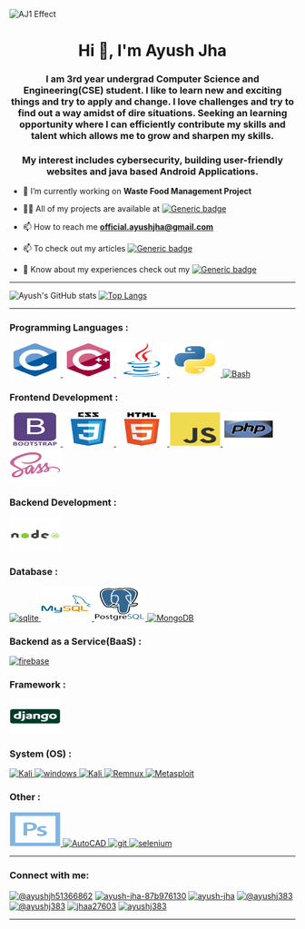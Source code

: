 
![AJ1 Effect](https://user-images.githubusercontent.com/72190187/121767289-f1e69f00-cb74-11eb-8584-00b062ca25f8.gif) 
<h1 align="center">Hi 👋, I'm Ayush Jha</h1>

<h3 align="center">I am 3rd year undergrad Computer Science and Engineering(CSE) student. I like to learn new and exciting things and try to apply and change. I love challenges and try to find out a way amidst of dire situations. Seeking an learning opportunity where I can efficiently contribute my skills and talent which allows me to grow and sharpen my skills.
</h3>
<h3 align="center">My interest includes cybersecurity, building user-friendly websites and java based Android Applications.</h3>

- 🔭 I’m currently working on **Waste Food Management Project**

- 👨‍💻 All of my projects are available at  [![Generic badge](https://img.shields.io/badge/GITHUB-1abc9c.svg)](https://a-jha383.github.io/)

- 📫 How to reach me **official.ayushjha@gmail.com**
- 📫 To check out my articles [![Generic badge](https://img.shields.io/badge/HERE-1abc9c.svg)](https://ayushj383.medium.com/the-15-most-common-mistakes-web-developers-make-5b743524d223)

- 📄 Know about my experiences check out my [![Generic badge](https://img.shields.io/badge/RESUME-1abc9c.svg)](https://github.com/A-jha383/A-jha383.github.io/blob/master/Resume.pdf)


<hr>

![Ayush's GitHub stats](https://github-readme-stats.vercel.app/api?username=a-jha383&count_private=true&theme=synthwave&hide=issues)
  [![Top Langs](https://github-readme-stats.vercel.app/api/top-langs/?username=a-jha383&layout=compact)](https://github.com/a-jha383/github-readme-stats)
 <hr>


### Programming Languages :
<a href="https://www.cprogramming.com/" target="_blank"> <img src="https://raw.githubusercontent.com/devicons/devicon/master/icons/c/c-original.svg" alt="c" width="90" height="60"/> </a> 
  <a href="https://www.w3schools.com/cpp/" target="_blank"> <img src="https://raw.githubusercontent.com/devicons/devicon/master/icons/cplusplus/cplusplus-original.svg" alt="cplusplus" width="90" height="60"/> </a> 
     <a href="https://www.java.com" target="_blank"> <img src="https://raw.githubusercontent.com/devicons/devicon/master/icons/java/java-original.svg" alt="java" width="90" height="60"/> </a>
       <a href="https://www.python.org" target="_blank"> <img src="https://raw.githubusercontent.com/devicons/devicon/master/icons/python/python-original.svg" alt="python" width="90" height="60"/> </a>
       <a href="" target="_blank"> <img src="https://bashlogo.com/img/symbol/svg/full_colored_dark.svg" alt="Bash" width="90" height="60"/> </a>
       
### Frontend Development :
<a href="https://getbootstrap.com" target="_blank"> <img src="https://raw.githubusercontent.com/devicons/devicon/master/icons/bootstrap/bootstrap-plain-wordmark.svg" alt="bootstrap" width="90" height="60"/> </a>   <a href="https://www.w3schools.com/css/" target="_blank"> <img src="https://raw.githubusercontent.com/devicons/devicon/master/icons/css3/css3-original-wordmark.svg" alt="css3" width="90" height="60"/> </a>
  <a href="https://www.w3.org/html/" target="_blank"> <img src="https://raw.githubusercontent.com/devicons/devicon/master/icons/html5/html5-original-wordmark.svg" alt="html5" width="90" height="60"/> </a>
   <a href="https://developer.mozilla.org/en-US/docs/Web/JavaScript" target="_blank"> <img src="https://raw.githubusercontent.com/devicons/devicon/master/icons/javascript/javascript-original.svg" alt="javascript" width="90" height="60"/> </a> 
     <a href="https://www.php.net" target="_blank"> <img src="https://raw.githubusercontent.com/devicons/devicon/master/icons/php/php-original.svg" alt="php" width="90" height="60"/> </a>
     <a href="https://sass-lang.com" target="_blank"> <img src="https://raw.githubusercontent.com/devicons/devicon/master/icons/sass/sass-original.svg" alt="sass" width="90" height="60"/> </a> 

  
### Backend Development :

  <a href="https://nodejs.org" target="_blank"> <img src="https://raw.githubusercontent.com/devicons/devicon/master/icons/nodejs/nodejs-original-wordmark.svg" alt="nodejs" width="90" height="60"/> </a>

### Database :
<a href="https://www.sqlite.org/" target="_blank"> <img src="https://www.vectorlogo.zone/logos/sqlite/sqlite-icon.svg" alt="sqlite" width="90" height="60"/> </a> 
  <a href="https://www.mysql.com/" target="_blank"> <img src="https://raw.githubusercontent.com/devicons/devicon/master/icons/mysql/mysql-original-wordmark.svg" alt="mysql" width="90" height="60"/> </a>
    <a href="https://www.postgresql.org" target="_blank"> <img src="https://raw.githubusercontent.com/devicons/devicon/master/icons/postgresql/postgresql-original-wordmark.svg" alt="postgresql" width="90" height="60"/> </a> 
    <a href="https://www.mongodb.com/" target="_blank"> <img src="https://upload.wikimedia.org/wikipedia/commons/9/93/MongoDB_Logo.svg" alt="MongoDB" width="90" height="60"/> </a> 


### Backend as a Service(BaaS) :
<a href="https://firebase.google.com/" target="_blank"> <img src="https://www.vectorlogo.zone/logos/firebase/firebase-icon.svg" alt="firebase" width="90" height="60"/> </a>
 
### Framework :
  <a href="https://www.djangoproject.com/" target="_blank"> <img src="https://raw.githubusercontent.com/devicons/devicon/master/icons/django/django-original.svg" alt="django" width="90" height="60"/> </a>
### System (OS) :
<a href="https://www.kali.org/" target="_blank"> <img src="https://i.stack.imgur.com/Gns38.png" alt="Kali" width="90" height="60"/> </a>
  <a href="https://www.microsoft.com/en-in/windows" target="_blank"> <img src="https://upload.wikimedia.org/wikipedia/commons/thumb/5/5f/Windows_logo_-_2012.svg/240px-Windows_logo_-_2012.svg.png" alt="windows" width="60" height="60"/> </a>
  <a href="https://ubuntu.com/" target="_blank"> <img src="https://brandslogos.com/wp-content/uploads/images/large/ubuntu-logo-vector.svg" alt="Kali" width="90" height="60"/> </a>
    <a href="https://remnux.org/" target="_blank"> <img src="https://remnux.org/img/remnux-logo.png" alt="Remnux" width="90" height="60"/> </a>
      <a href="https://www.metasploit.com/" target="_blank"> <img src="https://g6k7x4j6.stackpathcdn.com/wp-content/uploads/2017/01/metasploit-and-metasploitable.1280x600.jpg" alt="Metasploit" width="90" height="60"/> </a>
    
### Other :

  <a href="https://www.photoshop.com/en" target="_blank"> <img src="https://raw.githubusercontent.com/devicons/devicon/master/icons/photoshop/photoshop-line.svg" alt="photoshop" width="90" height="60"/> </a>
  <a href="https://www.autodesk.com/products/autocad/" target="_blank"> <img src="https://icon-library.net//images/autocad-icon/autocad-icon-24.jpg" alt="AutoCAD" width="90" height="60"/> </a>
  <a href="https://git-scm.com/" target="_blank"> <img src="https://www.vectorlogo.zone/logos/git-scm/git-scm-icon.svg" alt="git" width="90" height="60"/> </a>
  <a href="https://www.selenium.dev" target="_blank"> <img src="https://raw.githubusercontent.com/detain/svg-logos/780f25886640cef088af994181646db2f6b1a3f8/svg/selenium-logo.svg" alt="selenium" width="90" height="60"/> </a>

<hr>

### Connect with me:
<p align="left">
<a href="https://twitter.com/@ayushjh51366862" target="blank"><img align="center" src="https://raw.githubusercontent.com/rahuldkjain/github-profile-readme-generator/master/src/images/icons/Social/twitter.svg" alt="@ayushjh51366862" height="30" width="40" /></a>
<a href="https://linkedin.com/in/ayush-jha-87b976130" target="blank"><img align="center" src="https://raw.githubusercontent.com/rahuldkjain/github-profile-readme-generator/master/src/images/icons/Social/linked-in-alt.svg" alt="ayush-jha-87b976130" height="30" width="40" /></a>
<a href="https://stackoverflow.com/users/ayush-jha" target="blank"><img align="center" src="https://raw.githubusercontent.com/rahuldkjain/github-profile-readme-generator/master/src/images/icons/Social/stack-overflow.svg" alt="ayush-jha" height="30" width="40" /></a>
<a href="https://medium.com/@ayushj383" target="blank"><img align="center" src="https://raw.githubusercontent.com/rahuldkjain/github-profile-readme-generator/master/src/images/icons/Social/medium.svg" alt="@ayushj383" height="30" width="40" /></a>
<a href="https://www.hackerrank.com/@ayushj383" target="blank"><img align="center" src="https://raw.githubusercontent.com/rahuldkjain/github-profile-readme-generator/master/src/images/icons/Social/hackerrank.svg" alt="@ayushj383" height="30" width="40" /></a>
<a href="https://www.leetcode.com/jhaa27603" target="blank"><img align="center" src="https://raw.githubusercontent.com/rahuldkjain/github-profile-readme-generator/master/src/images/icons/Social/leet-code.svg" alt="jhaa27603" height="30" width="40" /></a>
<a href="https://auth.geeksforgeeks.org/user/ayushj383" target="blank"><img align="center" src="https://raw.githubusercontent.com/rahuldkjain/github-profile-readme-generator/master/src/images/icons/Social/geeks-for-geeks.svg" alt="ayushj383" height="30" width="40" /></a>
</p>
 <hr>
 
 
